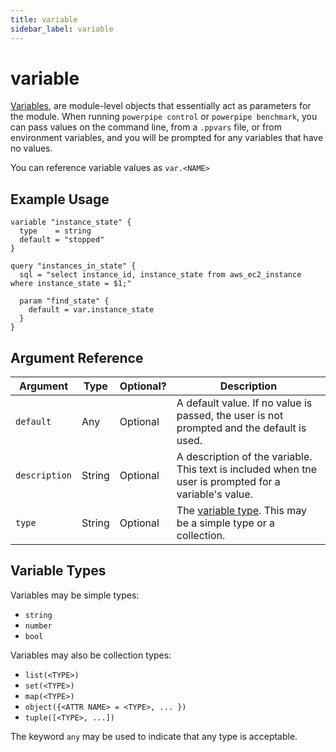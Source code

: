 ```yaml
---
title: variable
sidebar_label: variable
---
```



# variable

[Variables](mods/mod-variables#input-variables), are module-level objects that essentially act as parameters for the module.  When running `powerpipe control` or `powerpipe benchmark`, you can pass values on the command line, from a `.ppvars` file, or from environment variables, and you will be prompted for any variables that have no values.

You can reference variable values as `var.<NAME>`



## Example Usage
```hcl
variable "instance_state" {
  type    = string
  default = "stopped" 
}

query "instances_in_state" {
  sql = "select instance_id, instance_state from aws_ec2_instance where instance_state = $1;" 

  param "find_state" {
    default = var.instance_state
  } 
}
```

## Argument Reference
| Argument | Type | Optional? | Description
|-|-|-|-
| `default` | Any |Optional|  A default value.  If no value is passed, the user is not prompted and the default is used. 
| `description` | String| Optional|  A description of the variable.  This text is included when tne user is prompted for a variable's value.
| `type` | String | Optional | The [variable type](#variable-types).  This may be a simple type or a collection.


## Variable Types
Variables may be simple types:
- `string`
- `number`
- `bool`

Variables may also be collection types:
- `list(<TYPE>)`
- `set(<TYPE>)`
- `map(<TYPE>)`
- `object({<ATTR NAME> = <TYPE>, ... })`
- `tuple([<TYPE>, ...])`

The keyword `any` may be used to indicate that any type is acceptable.
